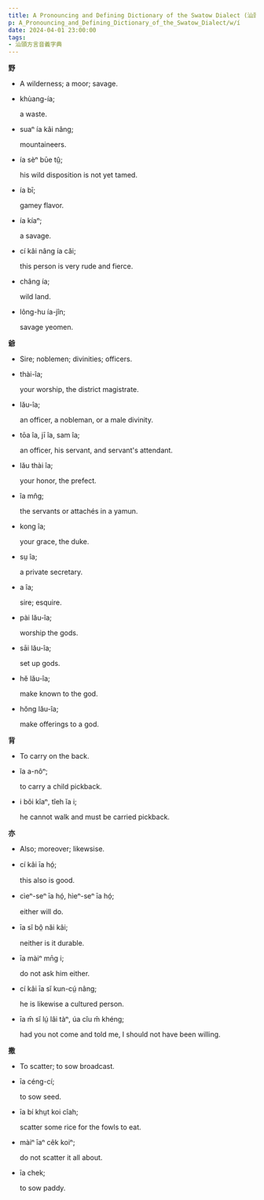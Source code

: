 ```yaml
---
title: A Pronouncing and Defining Dictionary of the Swatow Dialect (汕頭方言音義字典) / í
p: A_Pronouncing_and_Defining_Dictionary_of_the_Swatow_Dialect/w/í
date: 2024-04-01 23:00:00
tags: 
- 汕頭方言音義字典
---
```



**野**
- A wilderness; a moor; savage.

- khùang-ía;

  a waste.

- suaⁿ ía kâi nâng;

  mountaineers.

- ía sèⁿ būe tṳ̂;

  his wild disposition is not yet tamed.

- ía bī;

  gamey flavor.

- ía kíaⁿ;

  a savage.

- cí kâi nâng ía căi;

  this person is very rude and fierce.

- châng ía;

  wild land.

- lông-hu ía-jîn;

  savage yeomen.

**爺**
- Sire; noblemen; divinities; officers.

- thài-îa;

  your worship, the district magistrate.

- lău-îa;

  an officer, a nobleman, or a male divinity.

- tōa îa, jī îa, sam îa;

  an officer, his servant, and servant's attendant.

- lău thài îa;

  your honor, the prefect.

- îa mn̂g;

  the servants or attachés in a yamun.

- kong îa;

  your grace, the duke.

- sṳ îa;

  a private secretary.

- a îa;

  sire; esquire.

- pài lău-îa;

  worship the gods.

- sāi lău-îa;

  set up gods.

- hĕ lău-îa;

  make known to the god.

- hŏng lău-îa;

  make offerings to a god.

**背**
- To carry on the back.

- ĭa a-nôⁿ;

  to carry a child pickback.

- i bŏi kîaⁿ, tîeh ĭa i;

  he cannot walk and must be carried pickback.

**亦**
- Also; moreover; likewsise.

- cí kâi īa hó̤;

  this also is good.

- cìeⁿ-seⁿ īa hó̤, hìeⁿ-seⁿ īa hó̤;

  either will do.

- īa sĭ bô̤ năi kâi;

  neither is it durable.

- īa màiⁿ mn̄g i;

  do not ask him either.

- cí kâi īa sĭ kun-cṳ́ nâng;

  he is likewise a cultured person.

- īa m̄ sĭ lṳ́ lâi tàⁿ, úa cĭu m̄ khéng;

  had you not come and told me, I should not have been willing.

**撒**
- To scatter; to sow broadcast.

- īa céng-cí;

  to sow seed.

- īa bí khṳt koi cîah;

  scatter some rice for the fowls to eat.

- màiⁿ īaⁿ cêk koiⁿ;

  do not scatter it all about.

- īa chek;

  to sow paddy.